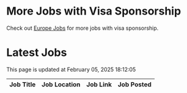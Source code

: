 # More Jobs with Visa Sponsorship

Check out [Europe Jobs](https://github.com/sureshparimi/europejobs#latest-jobs) for more jobs with visa sponsorship.

# Latest Jobs

This page is updated at February 05, 2025 18:12:05

| Job Title | Job Location | Job Link | Job Posted |
| --- | --- | --- | --- |
